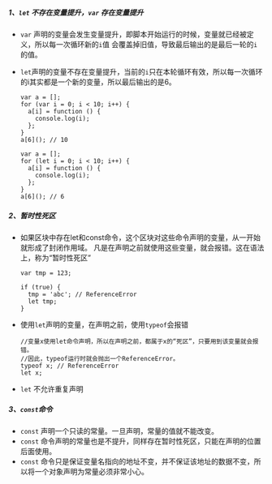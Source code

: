 ##### 1、`let` 不存在变量提升，`var` 存在变量提升
- `var` 声明的变量会发生变量提升，即脚本开始运行的时候，变量就已经被定义，所以每一次循环新的`i`值
会覆盖掉旧值，导致最后输出的是最后一轮的`i`的值。

- `let`声明的变量不存在变量提升，当前的`i`只在本轮循环有效，所以每一次循环的i其实都是一个新的变量，所以最后输出的是6。
    ```
    var a = [];
    for (var i = 0; i < 10; i++) {
      a[i] = function () {
        console.log(i);
      };
    }
    a[6](); // 10
    
    var a = [];
    for (let i = 0; i < 10; i++) {
      a[i] = function () {
        console.log(i);
      };
    }
    a[6](); // 6
    ```
##### 2、暂时性死区
- 如果区块中存在let和const命令，这个区块对这些命令声明的变量，从一开始就形成了封闭作用域。
凡是在声明之前就使用这些变量，就会报错。这在语法上，称为“暂时性死区”
    ```
    var tmp = 123;
    
    if (true) {
      tmp = 'abc'; // ReferenceError
      let tmp;
    }
    ```
- 使用`let`声明的变量，在声明之前，使用`typeof`会报错
    ```
    //变量x使用let命令声明，所以在声明之前，都属于x的“死区”，只要用到该变量就会报错。
    //因此，typeof运行时就会抛出一个ReferenceError。
    typeof x; // ReferenceError
    let x;
    ```
- `let` 不允许重复声明    

##### 3、`const`命令
- `const` 声明一个只读的常量。一旦声明，常量的值就不能改变。
- `const` 命令声明的常量也是不提升，同样存在暂时性死区，只能在声明的位置后面使用。
- `const` 命令只是保证变量名指向的地址不变，并不保证该地址的数据不变，所以将一个对象声明为常量必须非常小心。

    
    
    



